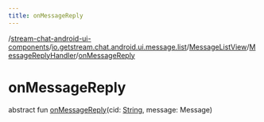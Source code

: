 ```yaml
---
title: onMessageReply
---
```

/[stream-chat-android-ui-components](../../../index.md)/[io.getstream.chat.android.ui.message.list](../../index.md)/[MessageListView](../index.md)/[MessageReplyHandler](index.md)/[onMessageReply](onMessageReply.md)  
  
  
  
# onMessageReply  
abstract fun [onMessageReply](onMessageReply.md)(cid: [String](https://kotlinlang.org/api/latest/jvm/stdlib/kotlin/-string/index.html), message: Message)
